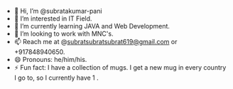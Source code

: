 - 👋 Hi, I’m @subratakumar-pani
- 👀 I’m interested in IT Field.
- 🌱 I’m currently learning JAVA and Web Development.
- 💞️ I’m looking to work with MNC's.
- 📫 Reach me at @subratsubratsubrat619@gmail.com or +917848940650.
- 😄 Pronouns: he/him/his.
- ⚡ Fun fact: I have a collection of mugs. I get a new mug in every country I go to, so I currently have 1 .

<!---
subratakumar-pani/subratakumar-pani is a ✨ special ✨ repository because its `README.md` (this file) appears on your GitHub profile.
You can click the Preview link to take a look at your changes.
--->
